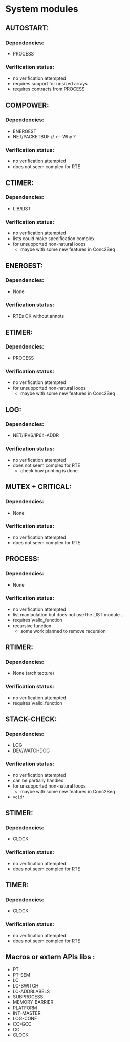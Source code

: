 # System modules

## AUTOSTART:

### Dependencies:

- PROCESS

### Verification status:

- no verification attempted
- requires support for unsized arrays
- requires contracts from PROCESS

## COMPOWER:

### Dependencies:

- ENERGEST
- NET/PACKETBUF // <-- Why ?

### Verification status:

- no verification attempted
- does not seem complex for RTE

## CTIMER:

### Dependencies:

- LIB/LIST

### Verification status:

- no verification attempted
- lists could make specification complex
- for unsupported non-natural loops
    - maybe with some new features in Conc2Seq

## ENERGEST:

### Dependencies:

- None

### Verification status:

- RTEs OK without annots

## ETIMER:

### Dependencies:

- PROCESS

### Verification status:

- no verification attempted
- for unsupported non-natural loops
    - maybe with some new features in Conc2Seq

## LOG:

### Dependencies:

- NET/IPV6/IP64-ADDR

### Verification status:

- no verification attempted
- does not seem complex for RTE
    - check how printing is done

## MUTEX + CRITICAL:

### Dependencies:

- None

### Verification status:

- no verification attempted
- does not seem complex for RTE  

## PROCESS:

### Dependencies:

- None

### Verification status:

- no verification attempted
- list manipulation but does not use the LIST module ...
- requires \valid_function
- recursive function
    - some work planned to remove recursion

## RTIMER:

### Dependencies:

- None (architecture)

### Verification status:

- no verification attempted
- requires \valid_function

## STACK-CHECK:

### Dependencies:

- LOG
- DEV/WATCHDOG

### Verification status:

- no verification attempted
- can be partially handled
- for unsupported non-natural loops
    - maybe with some new features in Conc2Seq
- `void*`

## STIMER:

### Dependencies:

- CLOCK

### Verification status:

- no verification attempted
- does not seem complex for RTE

## TIMER:

### Dependencies:

- CLOCK

### Verification status:

- no verification attempted
- does not seem complex for RTE

## Macros or extern APIs libs :

- PT
- PT-SEM
- LC
- LC-SWITCH
- LC-ADDRLABELS
- SUBPROCESS
- MEMORY-BARRIER
- PLATFORM
- INT-MASTER
- LOG-CONF
- CC-GCC
- CC
- CLOCK